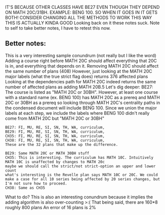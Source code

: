 IT'S BECAUSE OTHER CLASSES HAVE BE27 EVEN THOUGH THEY DEPEND ON MATH 20C/31BH. EXAMPLE: BENG 100. SO WHEN IT GOES IN IT GETS BOTH! 
CONSIDER CHANGING ALL THE METHODS TO WORK THIS WAY THIS IS ACTUALLY KINDA GOOD
Looking back on it these notes suck. Note to self to take better notes, I have to retest this now.

## Better notes:
This is a very interesting sample conundrum (not really but I like the word)
    Adding a course right before MATH 20C should affect everything that 20C is in, and everything that depends on it.
    Removing MATH 20C should affect the same number of plans (408)
    However, just looking at the MATH 20C major labels (what the true strict flag does) returns 376 affected plans
    Looking at the dependencies path for MATH 20C indeed returns the same number of affected plans as adding MATH 20B.5
    Let's dig deeper:
    BE27: The course is listed as "MATH 20C or 30BH". However, at least one course with a standard name (ex. BENG 100)
    has MATH 20C as a prereq and MATH 20C or 30BH as a prereq so looking through MATH 20C's centrality paths in the condensed document
    will include BENG 100. Since we union the major labels at each step, we include the labels where BENG 100 didn't really come from MATH 20C but 
    "MATH 20C or 30BH"

    BE27: FI, MU, RE, SI, SN, TH, WA, curriculum,
    BE29: FI, MU, RE, SI, SN, TH, WA, curriculum,
    CH35: FI, MU, RE, SI, SN, TH, WA, curriculum,
    CH38: FI, MU, RE, SI, SN, TH, WA, curriculum,
    These are the 32 plans that make up the difference. 

    BE29: Same MATH 20C or MATH 30BH stuff
    CH35: This is interesting. The curriculum has MATH 10C. Intuitively MATH 10C is unaffected by changes to MATH 20c
    maybe we should call the strict/not strict-option an upper and lower count
    what's interesting is the Revelle plan says MATH 10C or 20C. We could make a case for all 10 series being affected by 20 series changes, but I'm not sure how to proceed.
    CH38: Same as CH35

What to do?
This is also an interesting conundrum because it implies the adding algorithm is also over-counting >:(
That being said, there are 160*8 roughly 800 plans
An error of 16 plans is 2%